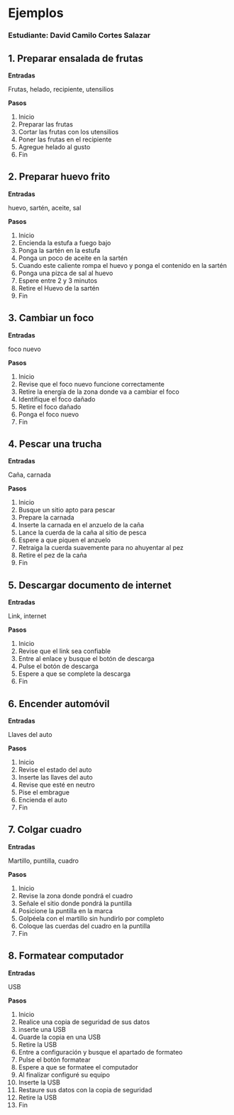 # Ejemplos

### **Estudiante:** David Camilo Cortes Salazar

## 1. Preparar ensalada de frutas

**Entradas**

Frutas, helado, recipiente, utensilios

**Pasos**

1. Inicio
2. Preparar las frutas
3. Cortar las frutas con los utensilios
4. Poner las frutas en el recipiente
5. Agregue helado al gusto
6. Fin

## 2. Preparar huevo frito

**Entradas**

huevo, sartén, aceite, sal

**Pasos**

1. Inicio
2. Encienda la estufa a fuego bajo
3. Ponga la sartén en la estufa
4. Ponga un poco de aceite en la sartén
5. Cuando este caliente rompa el huevo y ponga el contenido en la sartén
6. Ponga una pizca de sal al huevo
7. Espere entre 2 y 3 minutos
8. Retire el Huevo de la sartén
9. Fin

<div style="page-break-after: always"></div>

## 3. Cambiar un foco

**Entradas**

foco nuevo

**Pasos**

1. Inicio
2. Revise que el foco nuevo funcione correctamente
3. Retire la energía de la zona donde va a cambiar el foco
4. Identifique el foco dañado
5. Retire el foco dañado
6. Ponga el foco nuevo
7. Fin

## 4. Pescar una trucha

**Entradas**

Caña, carnada

**Pasos**

1. Inicio
2. Busque un sitio apto para pescar
3. Prepare la carnada
4. Inserte la carnada en el anzuelo de la caña
5. Lance la cuerda de la caña al sitio de pesca
6. Espere a que piquen el anzuelo
7. Retraiga la cuerda suavemente para no ahuyentar al pez
8. Retire el pez de la caña
9. Fin

<div style="page-break-after: always"></div>

## 5. Descargar documento de internet

**Entradas**

Link, internet

**Pasos**

1. Inicio
2. Revise que el link sea confiable
3. Entre al enlace y busque el botón de descarga
4. Pulse el botón de descarga
5. Espere a que se complete la descarga
6. Fin

## 6. Encender automóvil

**Entradas**

Llaves del auto

**Pasos**

1. Inicio
2. Revise el estado del auto
3. Inserte las llaves del auto
4. Revise que esté en neutro
5. Pise el embrague
6. Encienda el auto
7. Fin

<div style="page-break-after: always"></div>

## 7. Colgar cuadro

**Entradas**

Martillo, puntilla, cuadro

**Pasos**

1. Inicio
2. Revise la zona donde pondrá el cuadro
3. Señale el sitio donde pondrá la puntilla
4. Posicione la puntilla en la marca
5. Golpéela con el martillo sin hundirlo por completo
6. Coloque las cuerdas del cuadro en la puntilla
7. Fin

## 8. Formatear computador

**Entradas**

USB

**Pasos**

1. Inicio
2. Realice una copia de seguridad de sus datos
3. inserte una USB
4. Guarde la copia en una USB
5. Retire la USB
6. Entre a configuración y busque el apartado de formateo
7. Pulse el botón formatear
8. Espere a que se formatee el computador
9. Al finalizar configuré su equipo
10. Inserte la USB
11. Restaure sus datos con la copia de seguridad
12. Retire la USB
13. Fin
